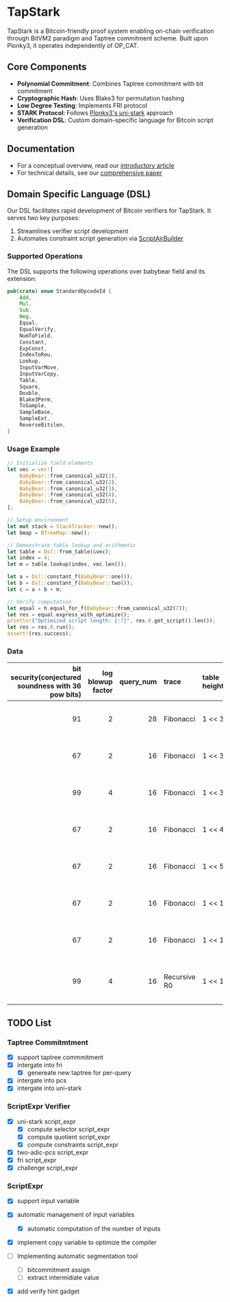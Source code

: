 # TapStark

TapStark is a Bitcoin-friendly proof system enabling on-chain verification through BitVM2 paradigm and Taptree commitment scheme. Built upon Plonky3, it operates independently of OP_CAT.

## Core Components
- **Polynomial Commitment**: Combines Taptree commitment with bit commitment
- **Cryptographic Hash**: Uses Blake3 for permutation hashing
- **Low Degree Testing**: Implements FRI protocol
- **STARK Protocol**: Follows [Plonky3's uni-stark](https://github.com/Plonky3/Plonky3/tree/main/uni-stark) approach
- **Verification DSL**: Custom domain-specific language for Bitcoin script generation

## Documentation
- For a conceptual overview, read our [introductory article](https://blog.bitlayer.org/introduce-bf-stark/)
- For technical details, see our [comprehensive paper](./doc/TapSTARK.pdf)

## Domain Specific Language (DSL)
Our DSL facilitates rapid development of Bitcoin verifiers for TapStark. It serves two key purposes:
1. Streamlines verifier script development
2. Automates constraint script generation via [ScriptAirBuilder](./script_expr/script_builder.rs)

### Supported Operations
The DSL supports the following operations over babybear field and its extension:
```rust
pub(crate) enum StandardOpcodeId {
    Add,
    Mul,
    Sub,
    Neg,
    Equal,
    EqualVerify,
    NumToField,
    Constant,
    ExpConst,
    IndexToRou,
    Lookup,
    InputVarMove,
    InputVarCopy,
    Table,
    Square,
    Double,
    Blake3Perm,
    ToSample,
    SampleBase,
    SampleExt,
    ReverseBitslen,
}
```

### Usage Example
```rust
// Initialize field elements
let vec = vec![
    BabyBear::from_canonical_u32(1),
    BabyBear::from_canonical_u32(2),
    BabyBear::from_canonical_u32(3),
    BabyBear::from_canonical_u32(4),
    BabyBear::from_canonical_u32(5),
];

// Setup environment
let mut stack = StackTracker::new();
let bmap = BTreeMap::new();

// Demonstrate table lookup and arithmetic
let table = Dsl::from_table(&vec);
let index = 4;
let m = table.lookup(index, vec.len());

let a = Dsl::constant_f(BabyBear::one());
let b = Dsl::constant_f(BabyBear::two());
let c = a + b + m;

// Verify computation
let equal = h.equal_for_f(Babybear::from_canonical_u32(7));
let res = equal.express_with_optimize();
println!("Optimized script length: {:?}", res.0.get_script().len());
let res = res.0.run();
assert!(res.success);
```
### Data
|   bit security(conjectured soundness with 36 pow bits) |   log blowup factor |   query_num | trace        | table height(degree)   |   table width |   public inputs |   total u32 num(intermediate states) |   fri u32 num(intermediate states) | total script len   | script len for fri query   | verify trace constraint script len   | compute quotient poly   | challenge script size   |
|-------------------------------------------------------:|--------------------:|------------:|:-------------|:-----------------------|--------------:|----------------:|-------------------------------------:|-----------------------------------:|:-------------------|:---------------------------|:-------------------------------------|:------------------------|:------------------------|
|                                                     91 |                   2 |          28 | Fibonacci    | 1 << 3                 |             2 |               3 |                                  360 |                                341 | 12177kb            | 28 x 428 = 11984 kb        | 120kb                                | 73kb                    | nan                     |
|                                                     67 |                   2 |          16 | Fibonacci    | 1 << 3                 |             2 |               3 |                                  300 |                                284 | 7041kb             | 16 x 428 = 6848 kb         | 120kb                                | 73 kb                   | nan                     |
|                                                     99 |                   4 |          16 | Fibonacci    | 1 << 3                 |             2 |               3 |                                  300 |                                284 | 7041 kb            | 16 x 428 = 6848 kb         | 120kb                                | 73kb                    | nan                     |
|                                                     67 |                   2 |          16 | Fibonacci    | 1 << 4                 |             2 |               3 |                                  424 |                                408 | 8113 kb            | 16 x 495 = 7920 kb         | 120kb                                | 73kb                    | nan                     |
|                                                     67 |                   2 |          16 | Fibonacci    | 1 << 5                 |             2 |               3 |                                  490 |                                471 | 9185 kb            | 16 x 562 = 8992 kb         | 120kb                                | 73kb                    | nan                     |
|                                                     67 |                   2 |          16 | Fibonacci    | 1 << 10                |             2 |               3 |                                  829 |                                810 | 14593kb            | 16 x 900 = 14400 kb        | 120kb                                | 73kb                    | nan                     |
|                                                     67 |                   2 |          16 | Fibonacci    | 1 << 11                |             2 |               3 |                                  956 |                                937 | 15681 kb           | 16 x 968 = 15488 kb        | 120kb                                | 73kb                    | nan                     |
|                                                     99 |                   4 |          16 | Recursive R0 | 1 << 18                |           163 |             nan |                                 2904 |                               1600 | 129.44 MB          | 16 x 1444 = 23104 kb       | 100.878mb                            | 6mb (s=5)               | 2.2 mb                  |


## TODO List
### Taptree Commitmtment 
- [x] support taptree commmitment
- [x] intergate into fri
    - [x] genereate new taptree for per-query 
- [x] intergate into pcs
- [x] intergate into uni-stark

### ScriptExpr Verifier 
- [x] uni-stark script_expr
    - [x] compute selector script_expr 
    - [x] compute quotient script_expr
    - [x] compute constraints script_expr
- [x] two-adic-pcs script_expr 
- [x] fri script_expr 
- [x] challenge script_expr

### ScriptExpr
- [x] support input variable 
- [x] automatic management of input variables
    - [x] automatic computation of the number of inputs 
- [x] implement copy variable to optimize the compiler
- [ ] Implementing automatic segmentation tool 
    - [ ] bitcommitment assign
    - [ ] extract intermidiate value 
- [x] add verify hint gadget


